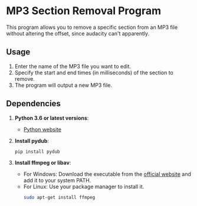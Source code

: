 
# MP3 Section Removal Program

This program allows you to remove a specific section from an MP3 file without altering the offset, since audacity can't apparently.

## Usage

1. Enter the name of the MP3 file you want to edit.
2. Specify the start and end times (in milliseconds) of the section to remove.
3. The program will output a new MP3 file.


## Dependencies

1. **Python 3.6 or latest versions**:
   - [Python website](https://www.python.org/downloads/)

2. **Install pydub**:
   ```bash
   pip install pydub
   ```

3. **Install ffmpeg or libav**:
   - For Windows: Download the executable from the [official website](https://ffmpeg.org/download.html) and add it to your system PATH.
   - For Linux: Use your package manager to install it.
     ```bash
     sudo apt-get install ffmpeg
     ```